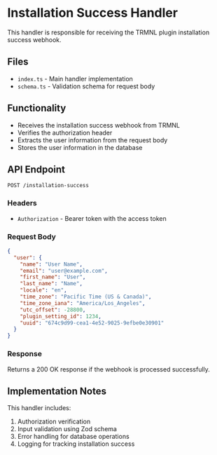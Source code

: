 # Installation Success Handler

This handler is responsible for receiving the TRMNL plugin installation success webhook.

## Files

- `index.ts` - Main handler implementation
- `schema.ts` - Validation schema for request body

## Functionality

- Receives the installation success webhook from TRMNL
- Verifies the authorization header
- Extracts the user information from the request body
- Stores the user information in the database

## API Endpoint

`POST /installation-success`

### Headers

- `Authorization` - Bearer token with the access token

### Request Body

```json
{
  "user": {
    "name": "User Name",
    "email": "user@example.com",
    "first_name": "User",
    "last_name": "Name",
    "locale": "en",
    "time_zone": "Pacific Time (US & Canada)",
    "time_zone_iana": "America/Los_Angeles",
    "utc_offset": -28800,
    "plugin_setting_id": 1234,
    "uuid": "674c9d99-cea1-4e52-9025-9efbe0e30901"
  }
}
```

### Response

Returns a 200 OK response if the webhook is processed successfully.

## Implementation Notes

This handler includes:

1. Authorization verification
2. Input validation using Zod schema
3. Error handling for database operations
4. Logging for tracking installation success
